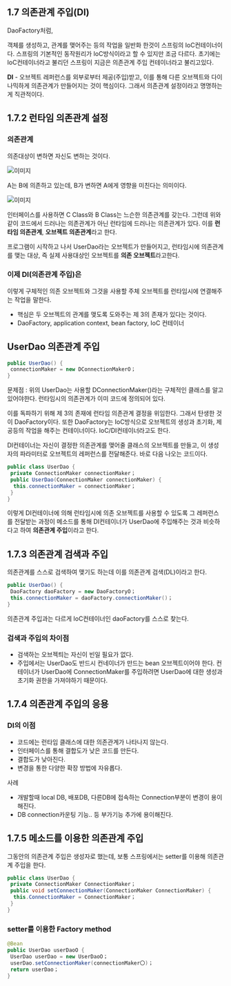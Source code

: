 ## 1.7 의존관계 주입(DI)

DaoFactory처럼,

객체를 생성하고, 관계를 맺어주는 등의 작업을 일반화 한것이 스프링의 IoC컨테이너이다. 스프링의 기본적인 동작원리가 IoC방식이라고 할 수 있지만 조금 다르다. 초기에는 IoC컨테이너라고 불리던 스프링이 지금은 의존관계 주입 컨테이너라고 불리고있다.

**DI** - 오브젝트 레퍼런스를 외부로부터 제공(주입)받고, 이를 통해 다른 오브젝트와 다이나믹하게 의존관계가 만들어지는 것이 핵심이다. 그래서 의존관계 설정이라고 명명하는게 직관적이다.



## 1.7.2 런타임 의존관계 설정

### 의존관계

의존대상이 변하면 자신도 변하는 것이다.

![이미지](http://4.bp.blogspot.com/-gLtN-cVNhO8/UH5lJs4nE3I/AAAAAAAAAAg/SCiQ98dGmtc/s1600/%ED%81%B4%EB%9E%98%EC%8A%A4%EC%9D%98_%EC%9D%98%EC%A1%B4%EA%B4%80%EA%B3%84_%EB%8B%A4%EC%9D%B4%EC%96%B4%EA%B7%B8%EB%9E%A8.jpg)

A는 B에 의존하고 있는데, B가 변하면 A에게 영향을 미친다는 의미이다.



![이미지](https://t1.daumcdn.net/cfile/tistory/2578954E57206CA431)

인터페이스를 사용하면 C Class와 B Class는 느슨한 의존관계를 갖는다. 그런데 위와 같이 코드에서 드러나는 의존관계가 아닌 런타임에 드러나는 의존관계가 있다. 이를 **런타임 의존관계**, **오브젝트 의존관계**라고 한다.

프로그램이 시작하고 나서 UserDao라는 오브젝트가 만들어지고, 런타임시에 의존관계를 맺는 대상, 즉 실제 사용대상인 오브젝트를 **의존 오브젝트**라고한다.



### 이제 DI(의존관계 주입)은

이렇게 구체적인 의존 오브젝트와 그것을 사용할 주체 오브젝트를 런타임시에 연결해주는 작업을 말한다.

- 핵심은 두 오브젝트의 관계를 맺도록 도와주는 제 3의 존재가 있다는 것이다.
- DaoFactory, application context, bean factory, IoC 컨테이너



## UserDao 의존관계 주입

```java
public UserDao() {
 connectionMaker = new DConnectionMakerO；
}
```

문제점 : 위의 UserDao는 사용할 DConnectionMaker()라는 구체적인 클래스를 알고 있어야한다. 런타임시의 의존관계가 이미 코드에 정의되어 있다. 

이를 독파하기 위해 제 3의 존재에 런타임 의존관계 결정을 위임한다. 그래서 탄생한 것이 DaoFactory이다. 또한 DaoFactory는 IoC방식으로 오브젝트의 생성과 초기화, 제공등의 작업을 해주는 컨테이너이다. IoC/DI컨테이너라고도 한다.



DI컨테이너는 자신이 결정한 의존관계를 맺어줄 클래스의 오브젝트를 만들고, 이 생성자의 파라미터로 오브젝트의 레퍼런스를 전달해준다. 바로 다음 나오는 코드이다.

```java
public class UserDao {
 private ConnectionMaker connectionMaker；
 public UserDao(ConnectionMaker connectionMaker) {
  this.connectionMaker = connectionMaker；
 }
}
```

이렇게 DI컨테이너에 의해 런타임시에 의존 오브젝트를 사용할 수 있도록 그 레퍼런스를 전달받는 과정이 메소드를 통해 DI컨테이너가 UserDao에 주입해주는 것과 비슷하다고 하여 **의존관계 주입**이라고 한다.



## 1.7.3 의존관계 검색과 주입

의존관계를 스스로 검색하여 맺기도 하는데 이를 의존관계 검색(DL)이라고 한다.

```java
public UserDao() {
 DaoFactory daoFactory = new DaoFactoryO；
 this.connectionMaker = daoFactory.connectionMaker()；
}
```

의존관계 주입과는 다르게 IoC컨테이너인 daoFactory를 스스로 찾는다.



### 검색과 주입의 차이점

- 검색하는 오브젝틔는 자신이 빈일 필요가 없다.
- 주입에서는 UserDao도 반드시 컨네이너가 만드는 bean 오브젝트이어야 한다. 컨테이너가 UserDao에 ConnectionMaker를 주입하려면 UserDao에 대한 생성과 초기화 권한을 가져야하기 때문이다.



## 1.7.4 의존관계 주입의 응용

### DI의 이점

- 코드에는 런타임 클래스에 대한 의존관계가 나타나지 않는다.
- 인터페이스를 통해 결합도가 낮은 코드를 만든다.
- 결합도가 낮아진다.
- 변경을 통한 다양한 확장 방법에 자유롭다.

사례

- 개발할때 local DB, 배포DB, 다른DB에 접속하는 Connection부분이 변경이 용이해진다.
- DB connection카운팅 기능.. 등 부가기능 추가에 용이해진다.



## 1.7.5 메소드를 이용한 의존관계 주입

그동안의 의존관계 주입은 생성자로 했는데, 보통 스프링에서는 setter를 이용해 의존관계 주입을 한다.

```java
public class UserDao {
 private ConnectionMaker ConnectionMaker；
 public void setConnectionMaker(ConnectionMaker ConnectionMaker) {
  this.ConnectionMaker = ConnectionMaker；
 }
}
```

### setter를 이용한 Factory method

```java
@Bean
public UserDao userDaoO {
 UserDao userDao = new UserDaoO；
 userDao.setConnectionMaker(connectionMaker〇)；
 return userDao；
}
```

